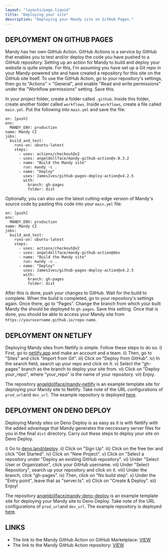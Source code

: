 ```yaml
---
layout: "layouts/page.liquid"
title: "Deploying your site"
description: "Deploying your Mandy site on GitHub Pages."
---
```


## DEPLOYMENT ON GITHUB PAGES

Mandy has her own GitHub Action. GitHub Actions is a service by GitHub that enables you to test and/or deploy the code you have pushed to a GitHub repository.
Setting up an action for Mandy to build and deploy your website is quite simple. For this, I'm assuming you have set up a Git repo in your Mandy-powered site and have created a repository for this site on the GitHub site itself. To use the GitHub Action, go to your repository's settings, then go to "Actions" > "General", and enable "Read and write permissions" under the "Workflow permissions" setting. Save this.

In your project folder, create a folder called `.github`. Inside this folder, create another folder called `workflows`. Inside `workflows`, create a file called `main.yml`. Put the following into `main.yml` and save the file:

```YML
on: [push]
env:
  MANDY_ENV: production
name: Mandy CI
jobs:
  build_and_test:
    runs-on: ubuntu-latest
    steps:
      - uses: actions/checkout@v2
      - uses: angeldollface/mandy-github-action@v.0.3.2
      - name: "Build the Mandy site"
        run: mandy -c .
      - name: "Deploy"
        uses: JamesIves/github-pages-deploy-action@v4.2.5
        with:
          branch: gh-pages
          folder: dist
```

Optionally, you can also use the latest cutting-edge version of Mandy's source code by pasting this code into your `main.yml` file:

```YML
on: [push]
env:
  MANDY_ENV: production
name: Mandy CI
jobs:
  build_and_test:
    runs-on: ubuntu-latest
    steps:
      - uses: actions/checkout@v2
      - uses: angeldollface/mandy-github-action@dev
      - name: "Build the Mandy site"
        run: mandy -c .
      - name: "Deploy"
        uses: JamesIves/github-pages-deploy-action@v4.2.5
        with:
          branch: gh-pages
          folder: dist
```

After this is done, push your changes to GitHub. Wait for the build to complete. When the build is completed, go to your repository's settings again. Once there, go to "Pages". Change the branch from which your built Mandy the should be deployed to `gh-pages`. Save this setting. Once that is done, you should be able to access your Mandy site from `https://yourusername.github.io/repo-name`.

## DEPLOYMENT ON NETLIFY

Deploying Mandy sites from Netlify is simple. Follow these steps to do so. i) First, go to [netlify.app](https://netlify.app) and make an account and a team. ii) Then, go to "Sites" and click "Import from Git". iii) Click on "Deploy from GitHub". iv) In the search field, search up your repo and click on it. v) Select the "gh-pages" branch as the branch to deploy your site from. vi) Click on "Deploy your_repo", where "your_repo" is the name of your repository. vii) Enjoy.

The repository [angeldollface/mandy-netlify](https://github.com/angeldollface/mandy-netlify) is an example template site for deploying your Mandy site to Netlify. Take note of the URL configurations of `prod_url`and `dev_url`. The example repository is deployed [here](https://relaxed-meerkat-4e759d.netlify.app/).

## DEPLOYMENT ON DENO DEPLOY

Deploying Mandy sites on Deno Deploy is as easy as it is with Netlify with the added advantage that Mandy generates the neccessary server files for you in the final `dist` directory. Carry out these steps to deploy your site on Deno Deploy.

i) Go to [deno.land/deploy](https://deno.land/deploy). ii) Click on "Sign Up". iii) Click on the free tier and click "Get Started". iv) Click on "New  Project". v) Click on "Select a repository under "Deploy an existing GitHub repository". vi) Under "Select User or Organization", click your GitHub username. vii) Under "Select Repository", search up your repository and click on it. viii) Under the branch, click "gh-pages". ix) Then, click on "No build step". x) Under the "Entry point", leave that as "server.ts". xi) Click on "Create & Deploy". xii) Enjoy!

The repository [angeldollface/mandy-deno-deploy](https://github.com/angeldollface/mandy-deno-deploy) is an example template site for deploying your Mandy site to Deno Deploy. Take note of the URL configurations of `prod_url`and `dev_url`. The example repository is deployed [here](https://mandy-deno-deploy.deno.dev/).

## LINKS

- The link to the Mandy GitHub Action on GitHub Marketplace: [VIEW](https://github.com/marketplace/actions/mandy-site-build)
- The link to the Mandy GitHub Action repository: [VIEW](https://github.com/angeldollface/mandy-github-action)
